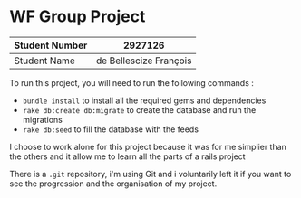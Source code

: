 # WF Group Project

Student Number | 2927126
---------------|-------------
Student Name | de Bellescize François

To run this project, you will need to run the following commands :

- `bundle install` to install all the required gems and dependencies
- `rake db:create db:migrate` to create the database and run the migrations
- `rake db:seed` to fill the database with the feeds

I choose to work alone for this project because it was for me simplier than the others and it allow me to learn all the parts of a rails project

There is a `.git` repository, i'm using Git and i voluntarily left it if you want to see the progression and the organisation of my project.